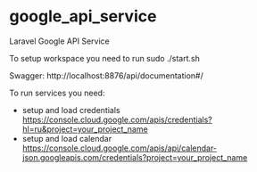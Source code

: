 # google_api_service

Laravel Google API Service

To setup workspace you need to run sudo ./start.sh

Swagger: http://localhost:8876/api/documentation#/

To run services you need:

- setup and load credentials https://console.cloud.google.com/apis/credentials?hl=ru&project=your_project_name
- setup and load calendar https://console.cloud.google.com/apis/api/calendar-json.googleapis.com/credentials?project=your_project_name
